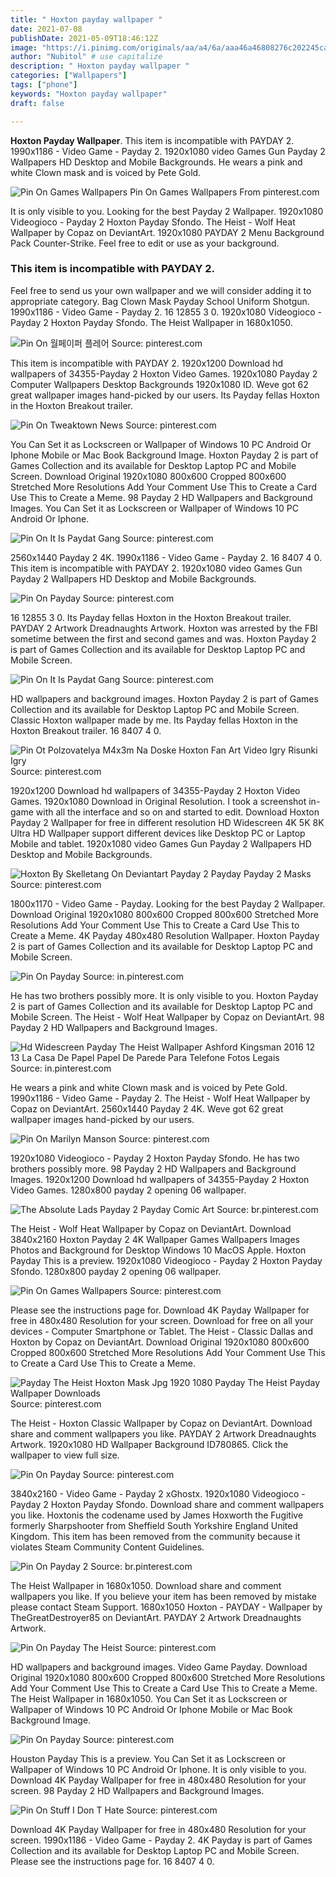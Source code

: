```yaml
---
title: " Hoxton payday wallpaper "
date: 2021-07-08
publishDate: 2021-05-09T18:46:12Z
image: "https://i.pinimg.com/originals/aa/a4/6a/aaa46a46808276c202245cac5868034d.png"
author: "Nubitol" # use capitalize
description: " Hoxton payday wallpaper "
categories: ["Wallpapers"]
tags: ["phone"]
keywords: "Hoxton payday wallpaper"
draft: false

---
```



**Hoxton Payday Wallpaper**. This item is incompatible with PAYDAY 2. 1990x1186 - Video Game - Payday 2. 1920x1080 video Games Gun Payday 2 Wallpapers HD Desktop and Mobile Backgrounds. He wears a pink and white Clown mask and is voiced by Pete Gold.

![Pin On Games Wallpapers](https://i.pinimg.com/originals/53/3d/3d/533d3dadc4f7379a35c14e851d1f92d3.jpg "Pin On Games Wallpapers")
Pin On Games Wallpapers From pinterest.com


It is only visible to you. Looking for the best Payday 2 Wallpaper. 1920x1080 Videogioco - Payday 2 Hoxton Payday Sfondo. The Heist - Wolf Heat Wallpaper by Copaz on DeviantArt. 1920x1080 PAYDAY 2 Menu Background Pack Counter-Strike. Feel free to edit or use as your background.

### This item is incompatible with PAYDAY 2.

Feel free to send us your own wallpaper and we will consider adding it to appropriate category. Bag Clown Mask Payday School Uniform Shotgun. 1990x1186 - Video Game - Payday 2. 16 12855 3 0. 1920x1080 Videogioco - Payday 2 Hoxton Payday Sfondo. The Heist Wallpaper in 1680x1050.


![Pin On 월페이퍼 플레어](https://i.pinimg.com/originals/f3/c2/8b/f3c28ba2e783520852471b213440701c.jpg "Pin On 월페이퍼 플레어")
Source: pinterest.com

This item is incompatible with PAYDAY 2. 1920x1200 Download hd wallpapers of 34355-Payday 2 Hoxton Video Games. 1920x1080 Payday 2 Computer Wallpapers Desktop Backgrounds 1920x1080 ID. Weve got 62 great wallpaper images hand-picked by our users. Its Payday fellas Hoxton in the Hoxton Breakout trailer.

![Pin On Tweaktown News](https://i.pinimg.com/originals/33/f2/c2/33f2c22780daae27c1033aaf60750121.jpg "Pin On Tweaktown News")
Source: pinterest.com

You Can Set it as Lockscreen or Wallpaper of Windows 10 PC Android Or Iphone Mobile or Mac Book Background Image. Hoxton Payday 2 is part of Games Collection and its available for Desktop Laptop PC and Mobile Screen. Download Original 1920x1080 800x600 Cropped 800x600 Stretched More Resolutions Add Your Comment Use This to Create a Card Use This to Create a Meme. 98 Payday 2 HD Wallpapers and Background Images. You Can Set it as Lockscreen or Wallpaper of Windows 10 PC Android Or Iphone.

![Pin On It Is Paydat Gang](https://i.pinimg.com/originals/3b/05/40/3b05400480cb47402ea6ad977842a252.jpg "Pin On It Is Paydat Gang")
Source: pinterest.com

2560x1440 Payday 2 4K. 1990x1186 - Video Game - Payday 2. 16 8407 4 0. This item is incompatible with PAYDAY 2. 1920x1080 video Games Gun Payday 2 Wallpapers HD Desktop and Mobile Backgrounds.

![Pin On Payday](https://i.pinimg.com/originals/06/f5/53/06f553e0cafd253f55cc3bfaf11d64ed.jpg "Pin On Payday")
Source: pinterest.com

16 12855 3 0. Its Payday fellas Hoxton in the Hoxton Breakout trailer. PAYDAY 2 Artwork Dreadnaughts Artwork. Hoxton was arrested by the FBI sometime between the first and second games and was. Hoxton Payday 2 is part of Games Collection and its available for Desktop Laptop PC and Mobile Screen.

![Pin On It Is Paydat Gang](https://i.pinimg.com/originals/88/18/cb/8818cbc167d41a136adcde64c87e50e8.jpg "Pin On It Is Paydat Gang")
Source: pinterest.com

HD wallpapers and background images. Hoxton Payday 2 is part of Games Collection and its available for Desktop Laptop PC and Mobile Screen. Classic Hoxton wallpaper made by me. Its Payday fellas Hoxton in the Hoxton Breakout trailer. 16 8407 4 0.

![Pin Ot Polzovatelya M4x3m Na Doske Hoxton Fan Art Video Igry Risunki Igry](https://i.pinimg.com/originals/1a/4a/e9/1a4ae9325b66f21dd8c1428f41c09be3.jpg "Pin Ot Polzovatelya M4x3m Na Doske Hoxton Fan Art Video Igry Risunki Igry")
Source: pinterest.com

1920x1200 Download hd wallpapers of 34355-Payday 2 Hoxton Video Games. 1920x1080 Download in Original Resolution. I took a screenshot in-game with all the interface and so on and started to edit. Download Hoxton Payday 2 Wallpaper for free in different resolution HD Widescreen 4K 5K 8K Ultra HD Wallpaper support different devices like Desktop PC or Laptop Mobile and tablet. 1920x1080 video Games Gun Payday 2 Wallpapers HD Desktop and Mobile Backgrounds.

![Hoxton By Skelletang On Deviantart Payday 2 Payday Payday 2 Masks](https://i.pinimg.com/originals/e4/4c/53/e44c5300b73b63db4da178b4b62112c5.jpg "Hoxton By Skelletang On Deviantart Payday 2 Payday Payday 2 Masks")
Source: pinterest.com

1800x1170 - Video Game - Payday. Looking for the best Payday 2 Wallpaper. Download Original 1920x1080 800x600 Cropped 800x600 Stretched More Resolutions Add Your Comment Use This to Create a Card Use This to Create a Meme. 4K Payday 480x480 Resolution Wallpaper. Hoxton Payday 2 is part of Games Collection and its available for Desktop Laptop PC and Mobile Screen.

![Pin On Payday](https://i.pinimg.com/originals/f0/55/d6/f055d6a85691cf873975aeb2c5148a94.jpg "Pin On Payday")
Source: in.pinterest.com

He has two brothers possibly more. It is only visible to you. Hoxton Payday 2 is part of Games Collection and its available for Desktop Laptop PC and Mobile Screen. The Heist - Wolf Heat Wallpaper by Copaz on DeviantArt. 98 Payday 2 HD Wallpapers and Background Images.

![Hd Widescreen Payday The Heist Wallpaper Ashford Kingsman 2016 12 13 La Casa De Papel Papel De Parede Para Telefone Fotos Legais](https://i.pinimg.com/originals/09/bc/32/09bc32cfc6d2b2116399c7868ae72956.jpg "Hd Widescreen Payday The Heist Wallpaper Ashford Kingsman 2016 12 13 La Casa De Papel Papel De Parede Para Telefone Fotos Legais")
Source: in.pinterest.com

He wears a pink and white Clown mask and is voiced by Pete Gold. 1990x1186 - Video Game - Payday 2. The Heist - Wolf Heat Wallpaper by Copaz on DeviantArt. 2560x1440 Payday 2 4K. Weve got 62 great wallpaper images hand-picked by our users.

![Pin On Marilyn Manson](https://i.pinimg.com/originals/0d/49/4a/0d494ad4fc17be24b808a5b81dca4909.jpg "Pin On Marilyn Manson")
Source: pinterest.com

1920x1080 Videogioco - Payday 2 Hoxton Payday Sfondo. He has two brothers possibly more. 98 Payday 2 HD Wallpapers and Background Images. 1920x1200 Download hd wallpapers of 34355-Payday 2 Hoxton Video Games. 1280x800 payday 2 opening 06 wallpaper.

![The Absolute Lads Payday 2 Payday Comic Art](https://i.pinimg.com/originals/85/f4/99/85f4994335b8cf002d17bf1288829c24.png "The Absolute Lads Payday 2 Payday Comic Art")
Source: br.pinterest.com

The Heist - Wolf Heat Wallpaper by Copaz on DeviantArt. Download 3840x2160 Hoxton Payday 2 4K Wallpaper Games Wallpapers Images Photos and Background for Desktop Windows 10 MacOS Apple. Hoxton Payday This is a preview. 1920x1080 Videogioco - Payday 2 Hoxton Payday Sfondo. 1280x800 payday 2 opening 06 wallpaper.

![Pin On Games Wallpapers](https://i.pinimg.com/originals/53/3d/3d/533d3dadc4f7379a35c14e851d1f92d3.jpg "Pin On Games Wallpapers")
Source: pinterest.com

Please see the instructions page for. Download 4K Payday Wallpaper for free in 480x480 Resolution for your screen. Download for free on all your devices - Computer Smartphone or Tablet. The Heist - Classic Dallas and Hoxton by Copaz on DeviantArt. Download Original 1920x1080 800x600 Cropped 800x600 Stretched More Resolutions Add Your Comment Use This to Create a Card Use This to Create a Meme.

![Payday The Heist Hoxton Mask Jpg 1920 1080 Payday The Heist Payday Wallpaper Downloads](https://i.pinimg.com/originals/53/55/56/5355562d5abe7794afee5622e7052685.jpg "Payday The Heist Hoxton Mask Jpg 1920 1080 Payday The Heist Payday Wallpaper Downloads")
Source: pinterest.com

The Heist - Hoxton Classic Wallpaper by Copaz on DeviantArt. Download share and comment wallpapers you like. PAYDAY 2 Artwork Dreadnaughts Artwork. 1920x1080 HD Wallpaper Background ID780865. Click the wallpaper to view full size.

![Pin On Payday](https://i.pinimg.com/originals/cf/fe/87/cffe87bfcc91339e318ba93c1f986905.jpg "Pin On Payday")
Source: pinterest.com

3840x2160 - Video Game - Payday 2 xGhostx. 1920x1080 Videogioco - Payday 2 Hoxton Payday Sfondo. Download share and comment wallpapers you like. Hoxtonis the codename used by James Hoxworth the Fugitive formerly Sharpshooter from Sheffield South Yorkshire England United Kingdom. This item has been removed from the community because it violates Steam Community Content Guidelines.

![Pin On Payday 2](https://i.pinimg.com/originals/ac/1e/1c/ac1e1c8b51f361e877f20f2f9fa516ff.jpg "Pin On Payday 2")
Source: br.pinterest.com

The Heist Wallpaper in 1680x1050. Download share and comment wallpapers you like. If you believe your item has been removed by mistake please contact Steam Support. 1680x1050 Hoxton - PAYDAY - Wallpaper by TheGreatDestroyer85 on DeviantArt. PAYDAY 2 Artwork Dreadnaughts Artwork.

![Pin On Payday The Heist](https://i.pinimg.com/originals/e8/8a/5a/e88a5a69e31cc7a10bad71f88f728814.jpg "Pin On Payday The Heist")
Source: pinterest.com

HD wallpapers and background images. Video Game Payday. Download Original 1920x1080 800x600 Cropped 800x600 Stretched More Resolutions Add Your Comment Use This to Create a Card Use This to Create a Meme. The Heist Wallpaper in 1680x1050. You Can Set it as Lockscreen or Wallpaper of Windows 10 PC Android Or Iphone Mobile or Mac Book Background Image.

![Pin On Payday](https://i.pinimg.com/originals/e3/b3/59/e3b35947c40e74097c63f2752b4024cf.jpg "Pin On Payday")
Source: pinterest.com

Houston Payday This is a preview. You Can Set it as Lockscreen or Wallpaper of Windows 10 PC Android Or Iphone. It is only visible to you. Download 4K Payday Wallpaper for free in 480x480 Resolution for your screen. 98 Payday 2 HD Wallpapers and Background Images.

![Pin On Stuff I Don T Hate](https://i.pinimg.com/originals/aa/a4/6a/aaa46a46808276c202245cac5868034d.png "Pin On Stuff I Don T Hate")
Source: pinterest.com

Download 4K Payday Wallpaper for free in 480x480 Resolution for your screen. 1990x1186 - Video Game - Payday 2. 4K Payday is part of Games Collection and its available for Desktop Laptop PC and Mobile Screen. Please see the instructions page for. 16 8407 4 0.

